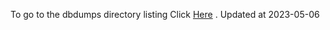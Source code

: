 To go to the dbdumps directory listing Click [Here](https://ipfs.io/ipfs/bafkreihdzn7qgymnjo6jtpclcdze2kjheichyoge67rjtqffwoigq7t5iu) . Updated at 2023-05-06